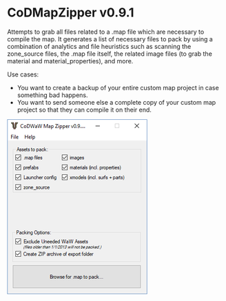 # CoDMapZipper v0.9.1
Attempts to grab all files related to a .map file which are necessary to compile the map. It generates a list of necessary files to pack by using a combination of analytics and file heuristics such as scanning the zone_source files, the .map file itself, the related image files (to grab the material and material_properties), and more.

Use cases:
* You want to create a backup of your entire custom map project in case something bad happens.
* You want to send someone else a complete copy of your custom map project so that they can compile it on their end.

![Screenshot](screenshot.png)
